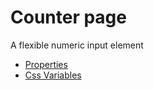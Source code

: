 # Counter page

A flexible numeric input element

- [Properties](props.md)
- [Css Variables](css-vars.md)
